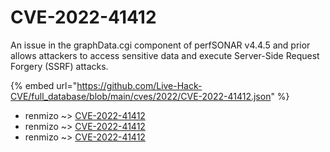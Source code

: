# CVE-2022-41412

An issue in the graphData.cgi component of perfSONAR v4.4.5 and prior allows attackers to access sensitive data and execute Server-Side Request Forgery (SSRF) attacks.

{% embed url="https://github.com/Live-Hack-CVE/full_database/blob/main/cves/2022/CVE-2022-41412.json" %}


* renmizo ~> [CVE-2022-41412](https://www.alice-snow.ru/2022/database/cve-2022-41412/cve-2022-41412-renmizo)
* renmizo ~> [CVE-2022-41412](https://www.alice-snow.ru/2022/database/cve-2022-41412/cve-2022-41412-renmizo)
* renmizo ~> [CVE-2022-41412](https://www.alice-snow.ru/2022/database/cve-2022-41412/cve-2022-41412-renmizo)